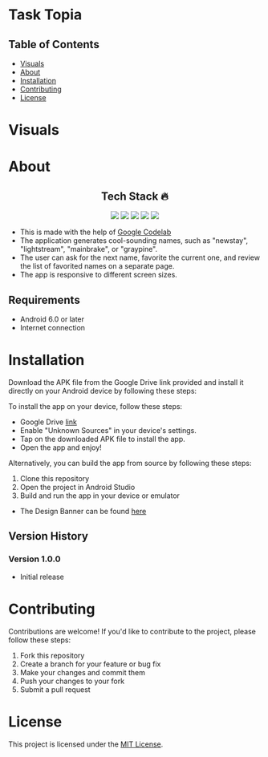 # Task Topia

## Table of Contents

- [Visuals](#visuals)
- [About](#about)
- [Installation](#installation)
- [Contributing](#contributing)
- [License](#license)


# Visuals


# About
<h2 align=center> Tech Stack 🔥 </h2>  
  <p align="center">
  <img src="https://img.shields.io/badge/dart-%230175C2.svg?&style=for-the-badge&logo=dart&logoColor=white"/> <img src="https://img.shields.io/badge/Flutter%20-%2302569B.svg?&style=for-the-badge&logo=Flutter&logoColor=white" /> <img src="https://img.shields.io/badge/dribble%20-%23F24E1E.svg?&style=for-the-badge&logo=dribble&logoColor=white"/>  <img src="https://img.shields.io/badge/github%20-%23121011.svg?&style=for-the-badge&logo=github&logoColor=white"/>
   <img src="https://img.shields.io/badge/canva%20-%23F24E1E.svg?&style=for-the-badge&logo=canva&logoColor=white"/>

- This is made with the help of [Google Codelab](https://codelabs.developers.google.com/codelabs/flutter-codelab-first#0)
- The application generates cool-sounding names, such as "newstay", "lightstream", "mainbrake", or "graypine". 
- The user can ask for the next name, favorite the current one, and review the list of favorited names on a separate page. 
- The app is responsive to different screen sizes.

## Requirements

- Android 6.0 or later
- Internet connection

# Installation

Download the APK file from the Google Drive link provided and install it directly on your Android device by following these steps:

To install the app on your device, follow these steps:

- Google Drive [link](https://drive.google.com/drive/folders/13DNUQ8rgiivjc4KmW6Ny6hENUCbptluk?usp=share_link)
- Enable "Unknown Sources" in your device's settings.
- Tap on the downloaded APK file to install the app.
- Open the app and enjoy!

Alternatively, you can build the app from source by following these steps:
1. Clone this repository
2. Open the project in Android Studio
3. Build and run the app in your device or emulator

- The Design Banner can be found [here](https://www.canva.com/design/DAFkX6B5RbY/EtpmHaDjgi9s3eQ4l0mGUg/edit?utm_content=DAFkX6B5RbY&utm_campaign=designshare&utm_medium=link2&utm_source=sharebutton)

## Version History

### Version 1.0.0

- Initial release


# Contributing

Contributions are welcome! If you'd like to contribute to the project, please follow these steps:

1. Fork this repository
2. Create a branch for your feature or bug fix
3. Make your changes and commit them
4. Push your changes to your fork
5. Submit a pull request

# License

This project is licensed under the [MIT License](/LICENSE).
